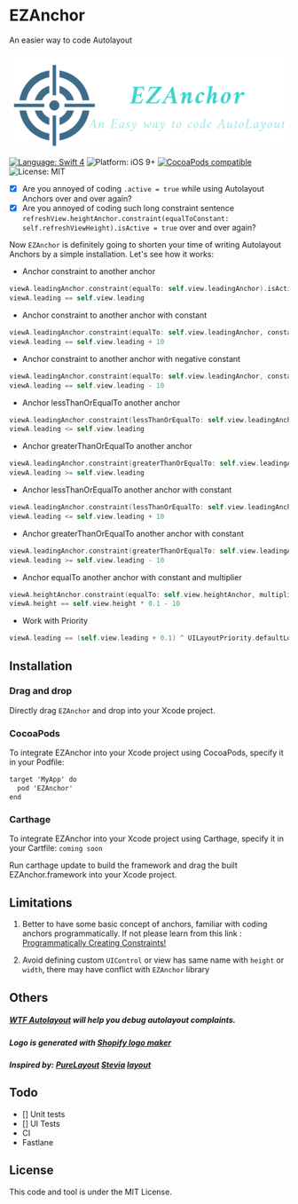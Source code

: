 # EZAnchor
An easier way to code Autolayout

![Image of EZAnchor](https://raw.githubusercontent.com/alexliubj/EZAnchor/master/Logo.png)

[![Language: Swift 4](https://img.shields.io/badge/language-swift%204-f48041.svg?style=flat)](https://developer.apple.com/swift)
![Platform: iOS 9+](https://img.shields.io/badge/platform-iOS-green.svg?style=flat)
[![CocoaPods compatible](https://img.shields.io/badge/Cocoapods-compatible-4BC51D.svg?style=flat)](https://cocoapods.org/pods/SteviaLayout)
![License: MIT](http://img.shields.io/badge/license-MIT-lightgrey.svg?style=flat)

- [x] Are you annoyed of coding `.active = true` while using Autolayout Anchors over and over again?
- [x] Are you annoyed of coding such long constraint sentence `refreshView.heightAnchor.constraint(equalToConstant: self.refreshViewHeight).isActive = true` over and over again?

Now `EZAnchor` is definitely going to shorten your time of writing Autolayout Anchors by a simple installation.
Let's see how it works:

* Anchor constraint to another anchor
```swift
viewA.leadingAnchor.constraint(equalTo: self.view.leadingAnchor).isActive = true
viewA.leading == self.view.leading
```
        
* Anchor constraint to another anchor with constant
```swift
viewA.leadingAnchor.constraint(equalTo: self.view.leadingAnchor, constant: 10).isActive = true
viewA.leading == self.view.leading + 10
```
        
* Anchor constraint to another anchor with negative constant
```swift
viewA.leadingAnchor.constraint(equalTo: self.view.leadingAnchor, constant: -10).isActive = true
viewA.leading == self.view.leading - 10
```
        
* Anchor lessThanOrEqualTo another anchor
```swift
viewA.leadingAnchor.constraint(lessThanOrEqualTo: self.view.leadingAnchor).isActive = true
viewA.leading <= self.view.leading
```
        
* Anchor greaterThanOrEqualTo another anchor
```swift
viewA.leadingAnchor.constraint(greaterThanOrEqualTo: self.view.leadingAnchor).isActive = true
viewA.leading >= self.view.leading
```
        
* Anchor lessThanOrEqualTo another anchor with constant
```swift
viewA.leadingAnchor.constraint(lessThanOrEqualTo: self.view.leadingAnchor, constant: 10).isActive = true
viewA.leading <= self.view.leading + 10
```
        
* Anchor greaterThanOrEqualTo another anchor with constant
```swift
viewA.leadingAnchor.constraint(greaterThanOrEqualTo: self.view.leadingAnchor, constant: 10).isActive = true
viewA.leading >= self.view.leading - 10
```
        
* Anchor equalTo another anchor with constant and multiplier
```swift
viewA.heightAnchor.constraint(equalTo: self.view.heightAnchor, multiplier: 0.1, constant: -10).isActive = true
viewA.height == self.view.height * 0.1 - 10
```

* Work with Priority
```swift
viewA.leading == (self.view.leading + 0.1) ^ UILayoutPriority.defaultLow
```

## Installation

### Drag and drop
Directly drag `EZAnchor` and drop into your Xcode project.

### CocoaPods
To integrate EZAnchor into your Xcode project using CocoaPods, specify it in your Podfile:
```
target 'MyApp' do
  pod 'EZAnchor'
end
```

### Carthage
To integrate EZAnchor into your Xcode project using Carthage, specify it in your Cartfile:
`coming soon`

Run carthage update to build the framework and drag the built EZAnchor.framework into your Xcode project.

## Limitations

1. Better to have some basic concept of anchors, familiar with coding anchors programmatically. If not please learn from this link : [Programmatically Creating Constraints!](https://developer.apple.com/library/archive/documentation/UserExperience/Conceptual/AutolayoutPG/ProgrammaticallyCreatingConstraints.html)

2. Avoid defining custom `UIControl` or view has same name with `height` or `width`, there may have conflict with `EZAnchor` library

## Others
##### [WTF Autolayout](https://www.wtfautolayout.com) will help you debug autolayout complaints.
##### Logo is generated with [Shopify logo maker](https://hatchful.shopify.com/)
##### Inspired by: [PureLayout](https://github.com/PureLayout/PureLayout) [Stevia](https://github.com/freshOS/Stevia) [layout](https://github.com/nicklockwood/layout) 

## Todo
- [] Unit tests
- [] UI Tests
- CI
- Fastlane

## License

This code and tool is under the MIT License. 
